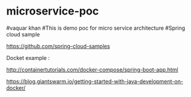 # microservice-poc
#vaquar khan 
#This is demo poc for micro service architecture
#Spring cloud sample

https://github.com/spring-cloud-samples

Docket example :

http://containertutorials.com/docker-compose/spring-boot-app.html

https://blog.giantswarm.io/getting-started-with-java-development-on-docker/
